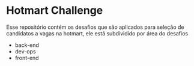 # Hotmart Challenge

Esse repositório contém os desafios que são aplicados para seleção de candidatos a vagas na hotmart, ele está subdividido por área do desafios

   - back-end
   - dev-ops
   - front-end
   
